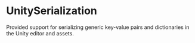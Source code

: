 # UnitySerialization

Provided support for serializing generic key-value pairs and dictionaries in the Unity editor and assets.
